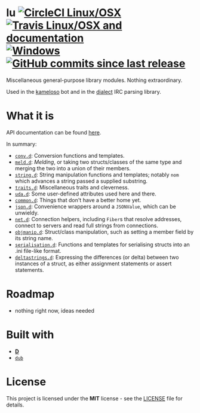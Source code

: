 # lu [![CircleCI Linux/OSX](https://img.shields.io/circleci/project/github/zorael/lu/master.svg?maxAge=3600&logo=circleci)](https://circleci.com/gh/zorael/lu) [![Travis Linux/OSX and documentation](https://img.shields.io/travis/zorael/lu/master.svg?maxAge=3600&logo=travis)](https://travis-ci.org/zorael/lu) [![Windows](https://img.shields.io/appveyor/ci/zorael/lu/master.svg?maxAge=3600&logo=appveyor)](https://ci.appveyor.com/project/zorael/lu) [![GitHub commits since last release](https://img.shields.io/github/commits-since/zorael/lu/v0.1.2.svg?maxAge=3600&logo=github)](https://github.com/zorael/lu/compare/v0.1.2...master)

Miscellaneous general-purpose library modules. Nothing extraordinary.

Used in the [kameloso](https://github.com/zorael/kameloso) bot and in the [dialect](https://github.com/zorael/dialect) IRC parsing library.

# What it is

API documentation can be found [here](https://zorael.github.io/lu).

In summary:

* [`conv.d`](source/lu/conv.d): Conversion functions and templates.
* [`meld.d`](source/lu/meld.d): *Melding*, or taking two structs/classes of the same type and merging the two into a union of their members.
* [`string.d`](source/lu/string.d): String manipulation functions and templates; notably `nom` which advances a string passed a supplied substring.
* [`traits.d`](source/lu/traits.d): Miscellaneous traits and cleverness.
* [`uda.d`](source/lu/uda.d): Some user-defined attributes used here and there.
* [`common.d`](source/lu/common.d): Things that don't have a better home yet.
* [`json.d`](source/lu/json.d): Convenience wrappers around a `JSONValue`, which can be unwieldy.
* [`net.d`](source/lu/net.d): Connection helpers, including `Fiber`s that resolve addresses, connect to servers and read full strings from connections.
* [`objmanip.d`](source/lu/objmanip.d): Struct/class manipulation, such as setting a member field by its string name.
* [`serialisation.d`](source/lu/serialisation.d): Functions and templates for serialising structs into an .ini file-like format.
* [`deltastrings.d`](source/lu/deltastrings.d): Expressing the differences (or delta) between two instances of a struct, as either assignment statements or assert statements.

# Roadmap

* nothing right now, ideas needed

# Built with

* [**D**](https://dlang.org)
* [`dub`](https://code.dlang.org)

# License

This project is licensed under the **MIT** license - see the [LICENSE](LICENSE) file for details.
